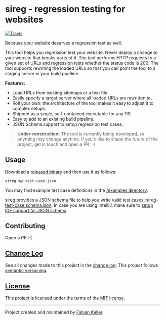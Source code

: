 # sireg - regression testing for websites

[![Travis](https://img.shields.io/travis/FaKeller/sitemap-regression.svg)](https://travis-ci.org/FaKeller/sitemap-regression)

Because your website deserves a regression test as well.

This tool helps you regression test your website.
Never deploy a change to your website that breaks parts of it.
The tool performs HTTP requests to a given set of URLs and regression tests whether the status code is 200.
The tool supports rewriting the loaded URLs so that you can point the tool to a staging server in your build pipeline. 

**Features:**

- Load URLs from existing sitemaps or a text file.
- Easily specify a target server where all loaded URLs are rewritten to.
- Roll your own: the architecture of the tool makes it easy to adjust it to complex setups.
- Shipped as a single, self-contained executable for any OS.
- Easy to add to an existing build pipeline.
- JSON Schema support to setup regression test cases.


> **Under construction:** The tool is currently being developed, so anything may change anytime. 
> If you'd like to shape the future of the project, get in touch and open a PR :-)

## Usage

Download a [released binary](/releases) and then use it as follows:

```bash
sireg my-test-case.json
```

You may find example test case definitions in the [/examples directory](/examples).

sireg provides a [JSON schema](http://json-schema.org/) file to help you write valid test cases: [sireg-test-case.schema.json](/sireg-test-case.schema.json).
In case you are using IntelliJ, make sure to [setup IDE support for JSON schema](https://www.jetbrains.com/help/idea/json-schema.html).

## Contributing

Open a PR :-)


## [Change Log](CHANGELOG.md)

See all changes made to this project in the [change log](CHANGELOG.md). This project follows [semantic versioning](http://semver.org/).


## [License](LICENSE)

This project is licensed under the terms of the [MIT license](LICENSE).


---

Project created and maintained by [Fabian Keller](http://www.fabian-keller.de).
